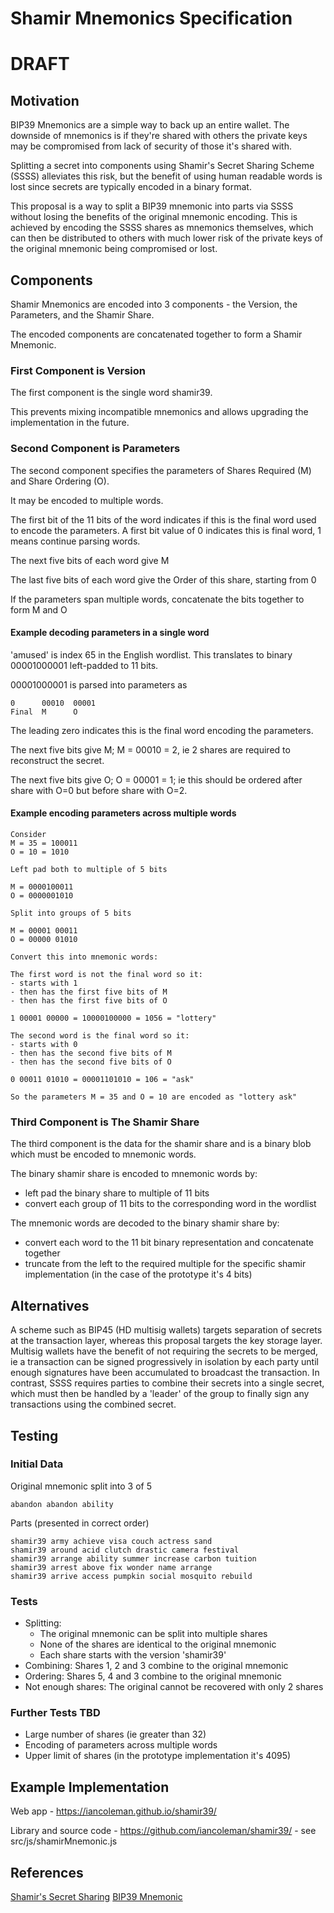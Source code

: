 # Shamir Mnemonics Specification

# DRAFT

## Motivation

BIP39 Mnemonics are a simple way to back up an entire wallet. The downside of mnemonics is if they're shared with others the private keys may be compromised from lack of security of those it's shared with.

Splitting a secret into components using Shamir's Secret Sharing Scheme (SSSS) alleviates this risk, but the benefit of using human readable words is lost since secrets are typically encoded in a binary format.

This proposal is a way to split a BIP39 mnemonic into parts via SSSS without losing the benefits of the original mnemonic encoding. This is achieved by encoding the SSSS shares as mnemonics themselves, which can then be distributed to others with much lower risk of the private keys of the original mnemonic being compromised or lost.

## Components

Shamir Mnemonics are encoded into 3 components - the Version, the Parameters, and the Shamir Share.

The encoded components are concatenated together to form a Shamir Mnemonic.

### First Component is Version

The first component is the single word shamir39.

This prevents mixing incompatible mnemonics and allows upgrading the implementation in the future.

### Second Component is Parameters

The second component specifies the parameters of Shares Required (M) and Share Ordering (O).

It may be encoded to multiple words.

The first bit of the 11 bits of the word indicates if this is the final word used to encode the parameters. A first bit value of 0 indicates this is final word, 1 means continue parsing words.

The next five bits of each word give M

The last five bits of each word give the Order of this share, starting from 0

If the parameters span multiple words, concatenate the bits together to form M and O

#### Example decoding parameters in a single word

'amused' is index 65 in the English wordlist. This translates to binary 00001000001 left-padded to 11 bits.

00001000001 is parsed into parameters as

```
0      00010  00001
Final  M      O
```

The leading zero indicates this is the final word encoding the parameters.

The next five bits give M; M = 00010 = 2, ie 2 shares are required to reconstruct the secret.

The next five bits give O; O = 00001 = 1; ie this should be ordered after share with O=0 but before share with O=2.

#### Example encoding parameters across multiple words

```
Consider
M = 35 = 100011
O = 10 = 1010

Left pad both to multiple of 5 bits

M = 0000100011
O = 0000001010

Split into groups of 5 bits

M = 00001 00011
O = 00000 01010

Convert this into mnemonic words:

The first word is not the final word so it:
- starts with 1
- then has the first five bits of M
- then has the first five bits of O

1 00001 00000 = 10000100000 = 1056 = "lottery"

The second word is the final word so it:
- starts with 0
- then has the second five bits of M
- then has the second five bits of O

0 00011 01010 = 00001101010 = 106 = "ask"

So the parameters M = 35 and O = 10 are encoded as "lottery ask"
```

### Third Component is The Shamir Share

The third component is the data for the shamir share and is a binary blob which must be encoded to mnemonic words.

The binary shamir share is encoded to mnemonic words by:

- left pad the binary share to multiple of 11 bits
- convert each group of 11 bits to the corresponding word in the wordlist

The mnemonic words are decoded to the binary shamir share by:

- convert each word to the 11 bit binary representation and concatenate together
- truncate from the left to the required multiple for the specific shamir implementation (in the case of the prototype it's 4 bits)

## Alternatives

A scheme such as BIP45 (HD multisig wallets) targets separation of secrets at the transaction layer, whereas this proposal targets the key storage layer. Multisig wallets have the benefit of not requiring the secrets to be merged, ie a transaction can be signed progressively in isolation by each party until enough signatures have been accumulated to broadcast the transaction. In contrast, SSSS requires parties to combine their secrets into a single secret, which must then be handled by a 'leader' of the group to finally sign any transactions using the combined secret.

## Testing

### Initial Data

Original mnemonic split into 3 of 5

```
abandon abandon ability
```

Parts (presented in correct order)

```
shamir39 army achieve visa couch actress sand
shamir39 around acid clutch drastic camera festival
shamir39 arrange ability summer increase carbon tuition
shamir39 arrest above fix wonder name arrange
shamir39 arrive access pumpkin social mosquito rebuild
```

### Tests

* Splitting:
    * The original mnemonic can be split into multiple shares
    * None of the shares are identical to the original mnemonic
    * Each share starts with the version 'shamir39'
* Combining: Shares 1, 2 and 3 combine to the original mnemonic
* Ordering: Shares 5, 4 and 3 combine to the original mnemonic
* Not enough shares: The original cannot be recovered with only 2 shares

### Further Tests TBD

* Large number of shares (ie greater than 32)
* Encoding of parameters across multiple words
* Upper limit of shares (in the prototype implementation it's 4095)

## Example Implementation

Web app - https://iancoleman.github.io/shamir39/

Library and source code - https://github.com/iancoleman/shamir39/ - see src/js/shamirMnemonic.js

## References

[Shamir's Secret Sharing](https://en.wikipedia.org/wiki/Shamir%27s_Secret_Sharing)
[BIP39 Mnemonic](https://github.com/bitcoin/bips/blob/master/bip-0039.mediawiki)
